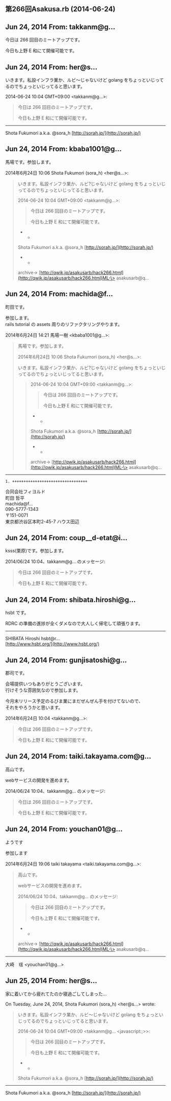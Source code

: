 ## 第266回Asakusa.rb (2014-06-24)

## Jun 24, 2014 From: takkanm@g...

今日は 266 回目のミートアップです。

今日も上野 E 和にて開催可能です。

## Jun 24, 2014 From: her@s...

いきます。私設インフラ業か、ルビ～じゃないけど golang をちょっといじってるのでちょっといじってると思います。

2014-06-24 10:04 GMT+09:00 \<takkanm@g...\>:

> 今日は 266 回目のミートアップです。
> 
> 今日も上野 E 和にて開催可能です。
* * *

Shota Fukumori a.k.a. @sora\_h [http://sorah.jp/](http://sorah.jp/)

## Jun 24, 2014 From: kbaba1001@g...

馬場です。参加します。

2014年6月24日 10:06 Shota Fukumori (sora\_h) \<her@s...\>:

> いきます。私設インフラ業か、ルビ?じゃないけど golang をちょっといじってるのでちょっといじってると思います。
> 
> 2014-06-24 10:04 GMT+09:00 \<takkanm@g...\>:
> 
> > 今日は 266 回目のミートアップです。
> > 
> > 今日も上野 E 和にて開催可能です。
> - -
> 
> Shota Fukumori a.k.a. @sora\_h [http://sorah.jp/](http://sorah.jp/)
> 
> - -
> 
> archive-\> [http://qwik.jp/asakusarb/hack266.html](http://qwik.jp/asakusarb/hack266.html)ML-\> asakusarb@q...
## Jun 24, 2014 From: machida@f...

町田です。

参加します。  
rails tutorial の assets 周りのリファクタリングやります。

2014年6月24日 14:21 馬場一樹 \<kbaba1001@g...\>:

> 馬場です。参加します。
> 
> 2014年6月24日 10:06 Shota Fukumori (sora\_h) \<her@s...\>:
> 
> いきます。私設インフラ業か、ルビ?じゃないけど golang をちょっといじってるのでちょっといじってると思います。
> 
> > 2014-06-24 10:04 GMT+09:00 \<takkanm@g...\>:
> > 
> > > 今日は 266 回目のミートアップです。
> > > 
> > > 今日も上野 E 和にて開催可能です。
> > - -
> > 
> > Shota Fukumori a.k.a. @sora\_h [http://sorah.jp/](http://sorah.jp/)
> > 
> > - -
> > 
> > archive-\> [http://qwik.jp/asakusarb/hack266.html](http://qwik.jp/asakusarb/hack266.html)ML-\> asakusarb@q...
* * *

    1. +++++++++++++++++++++++++++++++++

合同会社フィヨルド  
町田 哲平  
machida@f...  
090-5777-1343  
〒151-0071  
東京都渋谷区本町2-45-7 ハウス田辺

## Jun 24, 2014 From: coup\_\_d-etat@i...

ksss(栗原)です。参加します。

2014/06/24 10:04、takkanm@g... のメッセージ:

> 今日は 266 回目のミートアップです。
> 
> 今日も上野 E 和にて開催可能です。
## Jun 24, 2014 From: shibata.hiroshi@g...

hsbt です。

RDRC の準備の進捗が全くダメなので大人しく帰宅して頑張ります。

* * *

SHIBATA Hiroshi hsbt@r...  
[http://www.hsbt.org/](http://www.hsbt.org/)

## Jun 24, 2014 From: gunjisatoshi@g...

郡司です。

会場提供いつもありがとうございます。  
行けそうな雰囲気なので参加します。

今月末リリース予定のるびま業にまだぜんぜん手を付けてないので、  
それをやろうかと思います。

2014年6月24日 10:04 \<takkanm@g...\>:

> 今日は 266 回目のミートアップです。
> 
> 今日も上野 E 和にて開催可能です。
## Jun 24, 2014 From: taiki.takayama.com@g...

高山です。

webサービスの開発を進めます。

2014/06/24 10:04、takkanm@g... のメッセージ:

> 今日は 266 回目のミートアップです。
> 
> 今日も上野 E 和にて開催可能です。
## Jun 24, 2014 From: youchan01@g...

ようです

参加します

2014年6月24日 19:06 taiki takayama \<taiki.takayama.com@g...\>:

> 高山です。
> 
> webサービスの開発を進めます。
> 
> 2014/06/24 10:04、takkanm@g... のメッセージ:
> 
> > 今日は 266 回目のミートアップです。
> > 
> > 今日も上野 E 和にて開催可能です。
> - -
> 
> archive-\> [http://qwik.jp/asakusarb/hack266.html](http://qwik.jp/asakusarb/hack266.html)ML-\> asakusarb@q...
* * *

大崎　瑶 \<youchan01@g...\>

## Jun 25, 2014 From: her@s...

家に着いてから疲れてたのか寝過ごしてしまった…

On Tuesday, June 24, 2014, Shota Fukumori (sora\_h) \<her@s...\> wrote:

> いきます。私設インフラ業か、ルビ～じゃないけど golang をちょっといじってるのでちょっといじってると思います。
> 
> 2014-06-24 10:04 GMT+09:00 \<takkanm@g... \<javascript:;\>\>:
> 
> > 今日は 266 回目のミートアップです。
> > 
> > 今日も上野 E 和にて開催可能です。
> - -
> 
> Shota Fukumori a.k.a. @sora\_h [http://sorah.jp/](http://sorah.jp/)
* * *

Shota Fukumori a.k.a. @sora\_h [http://sorah.jp/](http://sorah.jp/)

